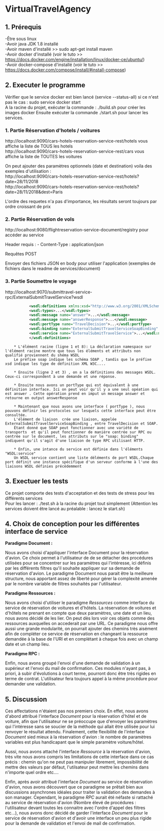 # VirtualTravelAgency


## 1. Prérequis

-Être sous linux  
-Avoir java JDK 1.8 installé  
-Avoir maven d'installé >> sudo apt-get install maven  
-Avoir docker d'installé (voir le tuto >> https://docs.docker.com/engine/installation/linux/docker-ce/ubuntu/)  
-Avoir docker-compose d'installé (voir le tuto >> https://docs.docker.com/compose/install/#install-compose)  

  
## 2. Executer le programme

Vérifier que le service docker est bien lancé (service --status-all) si ce n'est pas le cas : sudo service docker start  
A la racine du projet, exécuter la commande : ./build.sh pour créer les images docker
Ensuite exécuter la commande ./start.sh pour lancer les services.

### 1. Partie Réservation d'hotels / voitures

  http://localhost:9090/cars-hotels-reservation-service-rest/hotels vous affiche la liste de TOUS les hotels  
  http://localhost:9090/cars-hotels-reservation-service-rest/cars vous affiche la liste de TOUTES les voitures  
  
  On peut ajouter des paramètres optionnels (date et destination) voila des exemples d'utilisation :  
  http://localhost:9090/cars-hotels-reservation-service-rest/hotels?date=28/11/2018  
  http://localhost:9090/cars-hotels-reservation-service-rest/hotels?date=28/11/2018&dest=Paris  
    
  L'ordre des requetes n'a pas d'importance, les résultats seront toujours par ordre croissant de prix


### 2. Partie Réservation de vols

  http://localhost:9080/flightreservation-service-document/registry pour accéder au service
  
  Header requis :
    - Content-Type : application/json

  Requêtes POST

  Envoyer des fichiers JSON en body pour utiliser l'application (exemples de fichiers dans le readme de services/document)
  
  
### 3. Partie Soumettre le voyage 


  http://localhost:9070/submittravel-service-rpc/ExternalSubmitTravelService?wsdl
  ```xml
             <wsdl:definitions xmlns:xsd="http://www.w3.org/2001/XMLSchema" xmlns:wsdl="http://schemas.xmlsoap.org/wsdl/" xmlns:tns="http://informatique.polytech.unice.fr/soa1/cookbook/" xmlns:soap="http://schemas.xmlsoap.org/wsdl/soap/" xmlns:ns1="http://schemas.xmlsoap.org/soap/http" name="ExternalSubmitTravelService" targetNamespace="http://informatique.polytech.unice.fr/soa1/cookbook/">
             <wsdl:types>...</wsdl:types>
             <wsdl:message name="answer">...</wsdl:message>
             <wsdl:message name="answerResponse">...</wsdl:message>
             <wsdl:portType name="TravelDecision">...</wsdl:portType>
             <wsdl:binding name="ExternalSubmitTravelServiceSoapBinding" type="tns:TravelDecision">...</wsdl:binding>
             <wsdl:service name="ExternalSubmitTravelService">...</wsdl:service>
             </wsdl:definitions>
   ```
    
      
       
        * L'élément racine (ligne 1 et 8): La déclaration namespace sur l'élément racine montre que tous les éléments et attributs non qualifié proviennent du shéma WSDL
        Le préfixe soap indique les schéma SOAP , tandis que le préfixe xsd indique les type de définition XML W3C....
        
        * Ensuite (ligne 2 et 3) , on a la définitions des messages WSDL. Ceux-ci correspondent à une demande et une réponse.
        
        * Ensuite nous avons un portType qui est équivalent à une définition interface. Ici on peut voir qu'il y a une seul opéation qui est answer . Cette opération prend en imput un message answer et retourne en output answerResponse
        
        * Maintenant que nous avons une interface ( portType ), nous pouvons définir les protocoles sur lesquels cette interface peut être consultée. 
        L'élément de liaison  crée une liaison, appelée ExternalSubmitTravelServiceSoapBinding , entre TravelDecision et SOAP. 
        Étant donné que SOAP peut fonctionner avec une variété de transports  et qu'il peut fonctionner de manière centrée sur RPC ou centrée sur le document, les attributs sur le "soap: binding" indiquent qu'il s'agit d'une liaison de type RPC utilisant HTTP.
        
        * Enfin, une intance du service est définie dans l'éléments "WSDL:service" 
        Un WSDL service contient une liste déléments de port WSDL.Chaque port définit une instance spécifique d'un serveur conforme à l'une des liaisons WSDL définies précédemment 
      
  
## 3. Exectuer les tests

Ce projet comporte des tests d'acceptation et des tests de stress pour les différents services  
Pour les lancer : ./test.sh à la racine du projet tout simplement (Attention les services doivent être lancé au préalable : lancez le start.sh)


## 4. Choix de conception pour les différentes interface de service

**Paradigme Document :**

Nous avons choisi d'appliquer l'interface Document pour la réservation d'avion. Ce choix permet à l'utilisateur de
de se détacher des procédures utilisées pour se concentrer sur les paramètres qui l'intéresse, ici définis par les
 différents filtres qu'il souhaite appliquer sur sa demande de réservation d'avion. Le paradigme Document nous parait être
 la meilleure structure, nous apportant assez de liberté pour gérer la complexité amenée par le nombre variable de filtres
 souhaités par l'utilisateur.

 **Paradigme Ressources :**

 Nous avons choisi d'utiliser le paradigme *Ressources* comme interface du service de réservation de voitures et d'hôtels.
 La réservation de voitures et d'hôtels ne prenant en compte que deux paramètres, une date et un lieu, nous avons décidé de les
 lier. On peut dès lors voir ces objets comme des ressources auxquelles on accederait par une URL. Ce paradigme nous offre
 aussi une grande modularité, on pourrait ajouter des chemins très aisément afin de compléter ce service de réservation en
 changeant la ressource demandée à la base de l'URI et en complétant à chaque fois avec un champ date et un champ lieu.

 **Paradigme RPC :**

 Enfin, nous avons groupé l'envoi d'une demande de validation à un supérieur et l'envoi du mail de confirmation. Ces
 modules n'ayant pas, à priori, à subir d'évolutions à court terme, pourront donc être très rigides en terme de contrat.
 L'utilisateur fera  toujours appel à la même procédure pour demander une validation.

 ## 5. Discussion

 Ces affectations n'étaient pas nos premiers choix. En effet, nous avons d'abord attribué l'interface *Document* pour la
 réservation d'hôtel et de voiture, afin que l'utilisateur ne se préoccupe que d'envoyer les paramètres qui l'intéresse
 sans se soucier de la méthode qui allait être utilisée pour lui renvoyer le résultat  attendu.
 Finalement, cette flexibilité de l'interface *Document* sied mieux à la réservation d'avion : le nombre
 de paramètres variables est plus handicapant que le simple paramètre voiture/hôtel.

 Aussi, nous avons attaché l'interface *Ressource* à la réservation d'avion, très vite nous avons compris les limitations
 de cette interface dans ce cas précis : chemin  qu'on ne peut pas manipuler librement, impossibilité de mettre des valeurs
 par défaut, l'utilsateur peut mettre les chemins dans n'importe quel ordre etc....

 Enfin, après avoir attribué l'interface *Document* au service de réservation d'avion, nous avons découvert que ce
 paradigme se prêtait bien aux discussions asynchrones idéales pour traiter la validation des demandes à son manager.
 Cependant, le paradigme *RPC* aurait été néfaste si rattaché au service de réservation d'avion (Nombre élevé de
 procédures : l'utilisateur devant toutes les connaitre avec l'ordre d'appel des filtres etc...), nous avons donc décidé de
 garder l'interface *Document* pour le service de réservation d'avion et d'avoir une interface un peu plus rigide pour
 la demande de validation et l'envoi de mail de confirmation.

